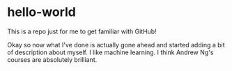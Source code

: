 # hello-world
This is a repo just for me to get familiar with GitHub!

Okay so now what I've done is actually gone ahead and started adding a bit of description about myself. I like machine learning. I think Andrew Ng's courses are absolutely brilliant.
